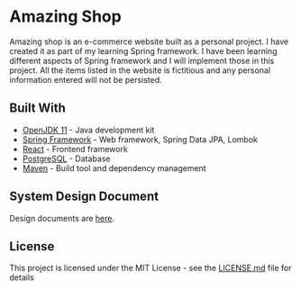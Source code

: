 # Amazing Shop

Amazing shop is an e-commerce website built as a personal project. I have
created it as part of my learning Spring framework. I have been learning
different aspects of Spring framework and I will implement those in this
project. All the items listed in the website is fictitious and any personal
information entered will not be persisted.

## Built With

- [OpenJDK 11](https://openjdk.java.net/projects/jdk/11/) - Java development kit
- [Spring Framework](https://maven.apache.org/) - Web framework, Spring Data JPA, Lombok
- [React](https://reactjs.org/) - Frontend framework
- [PostgreSQL](https://www.postgresql.org/) - Database
- [Maven](https://maven.apache.org/) - Build tool and dependency management

## System Design Document

Design documents are [here](./docs/README.md).

## License

This project is licensed under the MIT License - see the [LICENSE.md](./LICENSE) file for details

